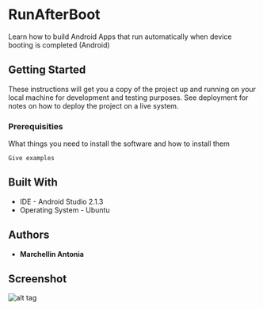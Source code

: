 # RunAfterBoot

Learn how to build Android Apps that run automatically when device booting is completed (Android)

## Getting Started

These instructions will get you a copy of the project up and running on your local machine for development and testing purposes. See deployment for notes on how to deploy the project on a live system.

### Prerequisities

What things you need to install the software and how to install them

```
Give examples
```

## Built With

* IDE - Android Studio 2.1.3
* Operating System - Ubuntu

## Authors

* **Marchellin Antonia**

## Screenshot

![alt tag](https://cloud.githubusercontent.com/assets/12492522/18807712/c651f348-8278-11e6-8496-a00a3e864b45.png)


